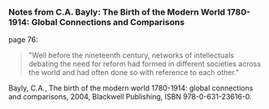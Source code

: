 ### Notes from C.A. Bayly: The Birth of the Modern World 1780-1914: Global Connections and Comparisons

page 76:
>"Well before the nineteenth century, networks of intellectuals debating the need for reform had formed in different societies across the world and had often done so with reference to each other."


Bayly, C.A., The birth of the modern world 1780-1914: global connections and comparisons, 2004, Blackwell Publishing, ISBN 978-0-631-23616-0.
